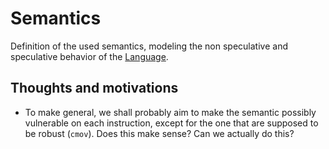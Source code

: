 # Semantics
Definition of the used semantics, modeling the non speculative and speculative behavior of the [Language](./assembly.md#assembly). 

## Thoughts and motivations
- To make general, we shall probably aim to make the semantic possibly vulnerable on each instruction, except for the one that are supposed to be robust (`cmov`). Does this make sense? Can we actually do this? 